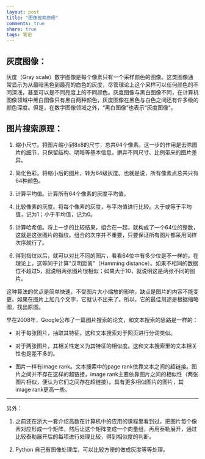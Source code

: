 ```yaml
---
layout: post
title: "图像搜索原理" 
comments: true
share: true
tags: 笔记
---
```



## 灰度图像： ##

灰度（Gray scale）数字图像是每个像素只有一个采样颜色的图像。这类图像通常显示为从最暗黑色到最亮的白色的灰度，尽管理论上这个采样可以任何颜色的不同深浅，甚至可以是不同亮度上的不同颜色。灰度图像与黑白图像不同，在计算机图像领域中黑白图像只有黑白两种颜色，灰度图像在黑色与白色之间还有许多级的颜色深度。但是，在数字图像领域之外，“黑白图像”也表示“灰度图像”。


## 图片搜索原理： ##

1. 缩小尺寸。将图片缩小到8x8的尺寸，总共64个像素。这一步的作用是去除图片的细节，只保留结构、明暗等基本信息，摒弃不同尺寸、比例带来的图片差异。


2. 简化色彩。将缩小后的图片，转为64级灰度。也就是说，所有像素点总共只有64种颜色。


3. 计算平均值。计算所有64个像素的灰度平均值。


4. 比较像素的灰度。将每个像素的灰度，与平均值进行比较。大于或等于平均值，记为1；小于平均值，记为0。


5. 计算哈希值。将上一步的比较结果，组合在一起，就构成了一个64位的整数，这就是这张图片的指纹。组合的次序并不重要，只要保证所有图片都采用同样次序就行了。

6. 得到指纹以后，就可以对比不同的图片，看看64位中有多少位是不一样的。在理论上，这等同于计算"汉明距离"（Hamming distance）。如果不相同的数据位不超过5，就说明两张图片很相似；如果大于10，就说明这是两张不同的图片。

这种算法的优点是简单快速，不受图片大小缩放的影响，缺点是图片的内容不能变更。如果在图片上加几个文字，它就认不出来了。所以，它的最佳用途是根据缩略图，找出原图。

早在2008年，Google公布了一篇图片搜索的论文，和文本搜索的思路是一样的：

- 对于每张图片，抽取其特征。这和文本搜索对于网页进行分词类似。

- 对于两张图片，其相关性定义为其特征的相似度。这和文本搜索里的文本相关性也是差不多的。

- 图片一样有image rank。文本搜索中的page rank依靠文本之间的超链接。图片之间并不存在这样的超链接，image rank主要依靠图片之间的相似性（两张图片相似，便认为它们之间存在超链接）。具有更多相似图片的图片，其image rank更高一些。



----------


另外：

1. 之前还在浙大一套介绍高数在计算机中的应用的课程里看到过，把图片每个像素对应形成一个矩阵，然后让这个矩阵变成一个向量组，再用泰勒展开，通过比较泰勒展开后的每项进行处理比较，得到相似度的判断。

2. Python 自己有图像处理库，可以比较方便的做成灰度等等处理。